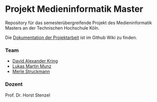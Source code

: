 # Projekt Medieninformatik Master
 Repository für das semesterübergreifende Projekt des Medieninformatik Masters an der Technischen Hochschule Köln. 
 
 Die [Dokumentation der Projektarbeit](https://github.com/lmunz/3DRoomSurveillance/wiki) ist im Github Wiki zu finden.

### Team
* [David Alexander Kring](https://github.com/dakring)
* [Lukas Martin Munz](https://github.com/lmunz)
* [Merle Struckmann](https://github.com/MerleStr)

### Dozent
Prof. Dr. Horst Stenzel
